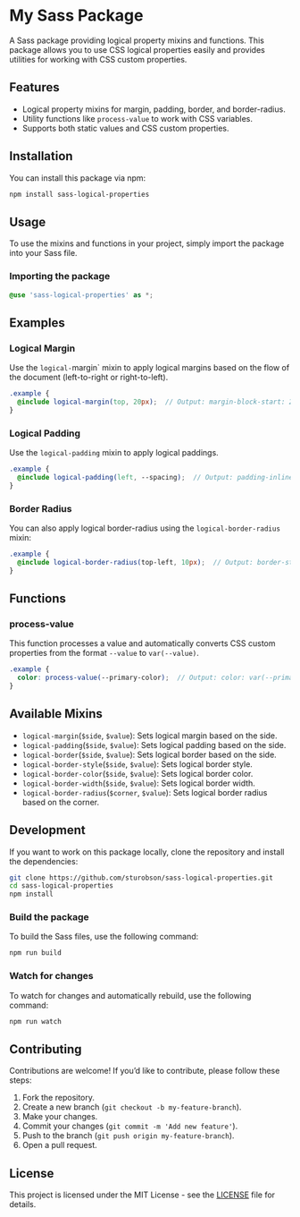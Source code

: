 # My Sass Package

A Sass package providing logical property mixins and functions. This package allows you to use CSS logical properties easily and provides utilities for working with CSS custom properties.

## Features

- Logical property mixins for margin, padding, border, and border-radius.
- Utility functions like `process-value` to work with CSS variables.
- Supports both static values and CSS custom properties.

## Installation

You can install this package via npm:

```bash
npm install sass-logical-properties
```

## Usage

To use the mixins and functions in your project, simply import the package into your Sass file.

### Importing the package

```scss
@use 'sass-logical-properties' as *;
```

## Examples

### Logical Margin

Use the `logical-`margin` mixin to apply logical margins based on the flow of the document (left-to-right or right-to-left).

```scss
.example {
  @include logical-margin(top, 20px);  // Output: margin-block-start: 20px;
}
```

### Logical Padding

Use the `logical-padding` mixin to apply logical paddings.

```scss
.example {
  @include logical-padding(left, --spacing);  // Output: padding-inline-start: var(--spacing);
}
```

### Border Radius

You can also apply logical border-radius using the `logical-border-radius` mixin:

```scss
.example {
  @include logical-border-radius(top-left, 10px);  // Output: border-start-start-radius: 10px;
}
```

## Functions

### process-value

This function processes a value and automatically converts CSS custom properties from the format `--value` to `var(--value)`.

```scss
.example {
  color: process-value(--primary-color);  // Output: color: var(--primary-color);
}
```

## Available Mixins

- `logical-margin`(`$side`, `$value`): Sets logical margin based on the side.
- `logical-padding`(`$side`, `$value`): Sets logical padding based on the side.
- `logical-border`(`$side`, `$value`): Sets logical border based on the side.
- `logical-border-style`(`$side`, `$value`): Sets logical border style.
- `logical-border-color`(`$side`, `$value`): Sets logical border color.
- `logical-border-width`(`$side`, `$value`): Sets logical border width.
- `logical-border-radius`(`$corner`, `$value`): Sets logical border radius based on the corner.

## Development

If you want to work on this package locally, clone the repository and install the dependencies:

```bash
git clone https://github.com/sturobson/sass-logical-properties.git
cd sass-logical-properties
npm install
```

### Build the package

To build the Sass files, use the following command:

```bash
npm run build
```

### Watch for changes

To watch for changes and automatically rebuild, use the following command:

```bash
npm run watch
```

## Contributing

Contributions are welcome! If you’d like to contribute, please follow these steps:

 1. Fork the repository.
 2. Create a new branch (`git checkout -b my-feature-branch`).
 3. Make your changes.
 4. Commit your changes (`git commit -m 'Add new feature'`).
 5. Push to the branch (`git push origin my-feature-branch`).
 6. Open a pull request.

## License

This project is licensed under the MIT License - see the [LICENSE](/LICENEE) file for details.

